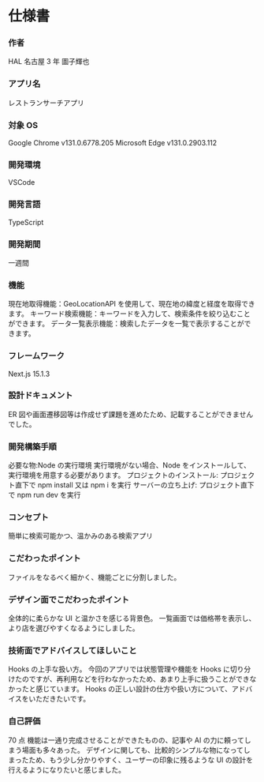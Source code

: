 # 仕様書

### 作者

HAL 名古屋 3 年 圖子輝也

### アプリ名

レストランサーチアプリ

### 対象 OS

Google Chrome v131.0.6778.205
Microsoft Edge v131.0.2903.112

### 開発環境

VSCode

### 開発言語

TypeScript

### 開発期間

一週間

### 機能

現在地取得機能：GeoLocationAPI を使用して、現在地の緯度と経度を取得できます。
キーワード検索機能：キーワードを入力して、検索条件を絞り込むことができます。
データ一覧表示機能：検索したデータを一覧で表示することができます。

### フレームワーク

Next.js 15.1.3

### 設計ドキュメント

ER 図や画面遷移図等は作成せず課題を進めたため、記載することができませんでした。

### 開発構築手順

必要な物:Node の実行環境
実行環境がない場合、Node をインストールして、実行環境を用意する必要があります。
プロジェクトのインストール:
プロジェクト直下で npm install 又は npm i を実行
サーバーの立ち上げ:
プロジェクト直下で npm run dev を実行

### コンセプト

簡単に検索可能かつ、温かみのある検索アプリ

### こだわったポイント

ファイルをなるべく細かく、機能ごとに分割しました。

### デザイン面でこだわったポイント

全体的に柔らかな UI と温かさを感じる背景色。
一覧画面では価格帯を表示し、より店を選びやすくなるようにしました。

### 技術面でアドバイスしてほしいこと

Hooks の上手な扱い方。
今回のアプリでは状態管理や機能を Hooks に切り分けたのですが、再利用などを行わなかったため、あまり上手に扱うことができなかったと感じています。
Hooks の正しい設計の仕方や扱い方について、アドバイスをいただきたいです。

### 自己評価

70 点
機能は一通り完成させることができたものの、記事や AI の力に頼ってしまう場面も多々あった。
デザインに関しても、比較的シンプルな物になってしまったため、もう少し分かりやすく、ユーザーの印象に残るような UI の設計を行えるようになりたいと感じました。
